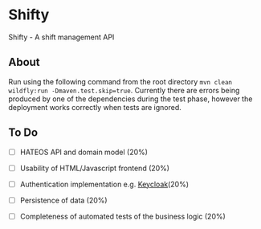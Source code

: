 # Shifty
Shifty - A shift management API

## About


Run using the following command from the root directory `mvn clean wildfly:run -Dmaven.test.skip=true`. Currently there are errors being produced by one of the dependencies during the test phase, however the deployment works correctly when tests are ignored.

## To Do

-  [ ]  HATEOS API and domain model (20%)
-  [ ]  Usability of HTML/Javascript frontend (20%)
-  [ ]  Authentication implementation e.g. [Keycloak](http://www.keycloak.org)(20%)
-  [ ]  Persistence of data (20%)
-  [ ]  Completeness of automated tests of the business logic (20%)
  
